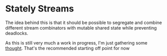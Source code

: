 # Stately Streams

The idea behind this is that it should be possible to segregate and combine different stream combinators with mutable shared state
while preventing deadlocks.

As this is still very much a work in progress, I'm just gathering some [thought](thoughts.md).
That's the recommended starting off point for now

